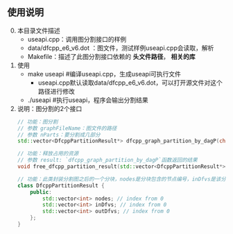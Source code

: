 ## 使用说明
0. 本目录文件描述
    - useapi.cpp：调用图分割接口的样例
    - data/dfcpp_e6_v6.dot ：图文件，测试样例useapi.cpp会读取，解析
    - Makefile：描述了此图分割接口依赖的 **头文件路径**， **相关的库**
1. 使用
    - make useapi #编译useapi.cpp，生成useapi可执行文件
        - useapi.cpp默认读取data/dfcpp_e6_v6.dot，可以打开源文件对这个路径进行修改
    - ./useapi #执行useapi，程序会输出分割结果
2. 说明：图分割的2个接口
    ```c++
    // 功能：图分割
    // 参数 graphFileName：图文件的路径
    // 参数 nParts：要分割成几部分
    std::vector<DfcppPartitionResult*> dfcpp_graph_partition_by_dagP(char* graphFileName, int nParts);
    
    // 功能：释放占用的资源
    // 参数 result: `dfcpp_graph_partition_by_dagP`函数返回的结果
    void free_dfcpp_partition_result(std::vector<DfcppPartitionResult*>& result);
    
    // 功能：此类封装分割图之后的一个分块，nodes是分块包含的节点编号，inDfvs是该分块的输入数据dfv编号，outDfvs是该分块的输出数据dfv编号, 编号均从0开始。
    class DfcppPartitionResult {
        public:
            std::vector<int> nodes; // index from 0
            std::vector<int> inDfvs; // index from 0
            std::vector<int> outDfvs; // index from 0
        };
    }
    
    ```